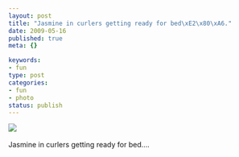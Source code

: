 ```yaml
--- 
layout: post
title: "Jasmine in curlers getting ready for bed\xE2\x80\xA6."
date: 2009-05-16
published: true
meta: {}

keywords: 
- fun
type: post
categories: 
- fun
- photo
status: publish
---
```

![](http://media.eick.us/2011/05/4Lbi8pbnEnkko79oqVxiXv0go1_500.jpg)<br /><br />Jasmine in curlers getting ready for bed&#8230;.
